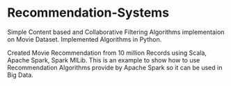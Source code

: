 # Recommendation-Systems
Simple Content based and Collaborative Filtering Algorithms implementaion on Movie Dataset. 
Implemented Algorithms in Python.
  
Created Movie Recommendation from 10 million Records using Scala, Apache Spark, Spark MlLib.
This is an example to show how to use Recommendation Algorithms provide by Apache Spark so it can be used in Big Data. 
